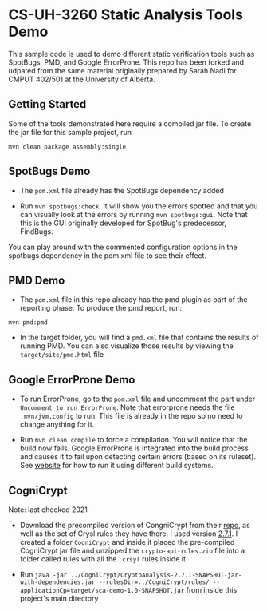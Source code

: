 # CS-UH-3260 Static Analysis Tools Demo

This sample code is used to demo different static verification tools such as SpotBugs, PMD, and Google ErrorProne. This repo has been forked and udpated from the same material originally prepared by Sarah Nadi for CMPUT 402/501 at the University of Alberta.

## Getting Started

Some of the tools demonstrated here require a compiled jar file. To create the jar file for this sample project, run

```
mvn clean package assembly:single
```

## SpotBugs Demo

* The `pom.xml` file already has the SpotBugs dependency added

* Run `mvn spotbugs:check`. It will show you the errors spotted and that you can visually look at the errors by running `mvn spotbugs:gui`. Note that this is the GUI originally developed for SpotBug's predecessor, FindBugs.

You can play around with the commented configuration options in the spotbugs dependency in the pom.xml file to see their effect.

## PMD Demo

* The `pom.xml` file in this repo already has the pmd plugin as part of the reporting phase. To produce the pmd report, run:

`mvn pmd:pmd`

* In the target folder, you will find a `pmd.xml` file that contains the results of running PMD. You can also visualize those results by viewing the `target/site/pmd.html` file

## Google ErrorProne Demo

* To run ErrorProne, go to the `pom.xml` file and uncomment the part under `Uncomment to run ErrorProne`. Note that errorprone needs the file `.mvn/jvm.config` to run. This file is already in the repo so no need to change anything for it.

* Run `mvn clean compile` to force a compilation. You will notice that the build now fails. Google ErrorProne is integrated into the build process and causes it to fail upon detecting certain errors (based on its ruleset). See [website](https://github.com/google/error-prone) for how to run it using different build systems.



## CogniCrypt

Note: last checked 2021

* Download the precompiled version of CongniCrypt from their [repo](https://github.com/CROSSINGTUD/CryptoAnalysis), as well as the set of Crysl rules they have there. I used version [2.7.1](https://github.com/CROSSINGTUD/CryptoAnalysis/releases/tag/2.7.1). I created a folder `CogniCrypt` and inside it placed the pre-compiled CogniCrypt jar file and unzipped the `crypto-api-rules.zip` file into a folder called rules with all the `.crsyl` rules inside it.

* Run `java -jar ../CogniCrypt/CryptoAnalysis-2.7.1-SNAPSHOT-jar-with-dependencies.jar --rulesDir=../CogniCrypt/rules/ --applicationCp=target/sca-demo-1.0-SNAPSHOT.jar` from inside this project's main directory


